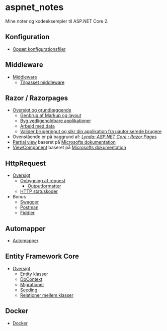 ﻿# aspnet_notes
Mine noter og kodeeksempler til ASP.NET Core 2.

## Konfiguration
- [Opsæt konfigurationsfiler](/configuration/README.md)

## Middleware
 - [Middleware](/middleware/README.md)
   - [Tilpasset middleware](/middleware/custom.md)
 
## Razor / Razorpages
- [Oversigt og grundlæggende](/razor/README.md)
  - [Genbrug af Markup og layout](/razor/reuse/README.md)
  - [Byg vedligeholdbare applikationer](/razor/maintainable/README.md)
  - [Arbejd med data](/razor/data/README.md)
  - [Valider brugerinput og sikr din applikation fra uautoriserede brugere](/razor/secure/README.md)
- Ovenstående er på baggrund af: _[Lynda: ASP.NET Core : Razor Pages](https://www.lynda.com/ASP-NET-tutorials/ASP-NET-Core-Razor-Pages/630622-2.html)_
- [Partial view](/razor/partialView.md) baseret på [Microsofts dokumentation](https://docs.microsoft.com/en-us/aspnet/core/mvc/views/partial?view=aspnetcore-2.1)
- [ViewComponent](/razor/viewComponent.md) baseret på [Microsofts dokumentation](https://docs.microsoft.com/en-us/aspnet/core/mvc/views/view-components?view=aspnetcore-2.1)

## HttpRequest
- [Oversigt](/HttpRequest/README.md)
  - [Opbygning af request](/HttpRequest/request.md)
    - [Outputformatter](/HttpRequest/outputformatter.md)
  - [HTTP statuskoder](/HttpRequest/httpstatuscodes.md)
- Bonus  
  - [Swagger](/HttpRequest/swagger.md)
  - [Postman](/HttpRequest/postman.md)
  - [Fiddler](/HttpRequest/fiddler.md)
 
## Automapper
- [Automapper](/automapper/README.md)

## Entity Framework Core
- [Oversigt](/efcore/README.md)
  - [Entity klasser](/efcore/entity.md)
  - [DbContext](/efcore/dbcontext.md)
  - [Migrationer](/efcore/migration.md)
  - [Seeding](/efcore/seeding.md)
  - [Relationer mellem klasser](/efcore/relationships.md)
 
## Docker
 - [Docker](/docker/README.md)

